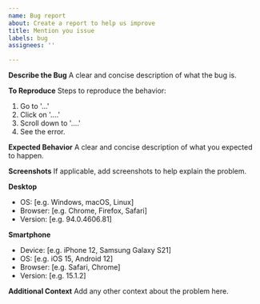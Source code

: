 ```yaml
---
name: Bug report
about: Create a report to help us improve
title: Mention you issue
labels: bug
assignees: ''

---
```


**Describe the Bug**
A clear and concise description of what the bug is.

**To Reproduce**
Steps to reproduce the behavior:
1. Go to '...'
2. Click on '....'
3. Scroll down to '....'
4. See the error.

**Expected Behavior**
A clear and concise description of what you expected to happen.

**Screenshots**
If applicable, add screenshots to help explain the problem.

**Desktop**
- OS: [e.g. Windows, macOS, Linux]
- Browser: [e.g. Chrome, Firefox, Safari]
- Version: [e.g. 94.0.4606.81]

**Smartphone**
- Device: [e.g. iPhone 12, Samsung Galaxy S21]
- OS: [e.g. iOS 15, Android 12]
- Browser: [e.g. Safari, Chrome]
- Version: [e.g. 15.1.2]

**Additional Context**
Add any other context about the problem here.
